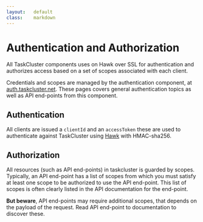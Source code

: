 ```yaml
---
layout:   default
class:    markdown
---
```

Authentication and Authorization
================================

All TaskCluster components uses on Hawk over SSL for authentication and
authorizes access based on a set of scopes associated with each client.

Credentials and scopes are managed by the authentication component, at
[auth.taskcluster.net](http://auth.taskcluster.net). These pages covers
general authentication topics as well as API end-points from this component.

Authentication
--------------
All clients are issued a `clientId` and an `accessToken` these are used to
authenticate against TaskCluster using
[Hawk](https://github.com/hueniverse/hawk) with HMAC-sha256.

Authorization
-------------
All resources (such as API end-points) in taskcluster is guarded by scopes.
Typically, an API end-point has a list of scopes from which you must satisfy at
least one scope to be authorized to use the API end-point. This list of scopes
is often clearly listed in the API documentation for the end-point.

**But beware**, API end-points may require additional scopes, that depends on
the payload of the request. Read API end-point to documentation to discover
these.

